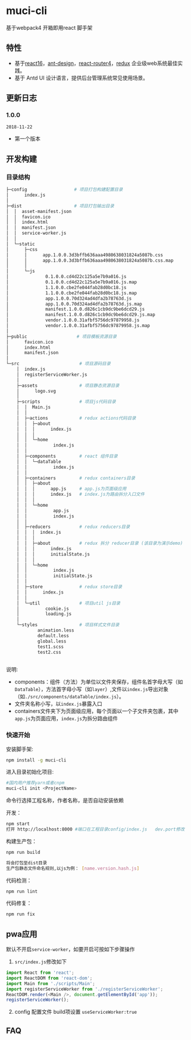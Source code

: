 # muci-cli

基于webpack4 开箱即用react 脚手架

## 特性

* 基于[react16](https://github.com/facebook/react)，[ant-design](https://github.com/ant-design/ant-design)，[react-router4](https://reacttraining.com/react-router/web/example/basic)，[redux](https://redux.js.org/) 企业级web系统最佳实践。
* 基于 Antd UI 设计语言，提供后台管理系统常见使用场景。


## 更新日志

### 1.0.0

`2018-11-22`

* 第一个版本


## 开发构建

### 目录结构

```bash
├─config                  # 项目打包构建配置目录
│      index.js
│      
├─dist                    # 项目打包输出目录
│  │  asset-manifest.json
│  │  favicon.ico
│  │  index.html
│  │  manifest.json
│  │  service-worker.js
│  │  
│  └─static
│      ├─css
│      │      app.1.0.0.3d3bffb636aaa4980638031824a5087b.css
│      │      app.1.0.0.3d3bffb636aaa4980638031824a5087b.css.map
│      │      
│      └─js
│              0.1.0.0.cd4d22c125a5e7b9a016.js
│              0.1.0.0.cd4d22c125a5e7b9a016.js.map
│              1.1.0.0.cbe2fe044fab28d0bc18.js
│              1.1.0.0.cbe2fe044fab28d0bc18.js.map
│              app.1.0.0.70d324ad4dfa2b78763d.js
│              app.1.0.0.70d324ad4dfa2b78763d.js.map
│              manifest.1.0.0.d826c1cb9dc9be6dcd29.js
│              manifest.1.0.0.d826c1cb9dc9be6dcd29.js.map
│              vendor.1.0.0.31afbf5756dc97879958.js
│              vendor.1.0.0.31afbf5756dc97879958.js.map
│              
├─public                   # 项目模板资源目录
│      favicon.ico
│      index.html
│      manifest.json
│      
└─src                       # 项目源码目录
    │  index.js
    │  registerServiceWorker.js
    │  
    ├─assets                # 项目静态资源目录
    │      logo.svg
    │      
    ├─scripts               # 项目js代码目录
    │  │  Main.js
    │  │  
    │  ├─actions            # redux actions代码目录
    │  │  ├─about
    │  │  │      index.js
    │  │  │      
    │  │  └─home
    │  │          index.js
    │  │          
    │  ├─components         # react 组件目录
    │  │  └─dataTable
    │  │          index.js
    │  │          
    │  ├─containers         # redux containers目录
    │  │  ├─about
    │  │  │      app.js     # app.js为页面级应用
    │  │  │      index.js   # index.js为路由拆分入口文件
    │  │  │      
    │  │  └─home
    │  │          app.js
    │  │          index.js
    │  │          
    │  ├─reducers           # redux reducers目录
    │  │  │  index.js
    │  │  │  
    │  │  ├─about           # redux 拆分 reducer目录 (该目录为演示demo)
    │  │  │      index.js
    │  │  │      initialState.js
    │  │  │      
    │  │  └─home
    │  │          index.js
    │  │          initialState.js
    │  │          
    │  ├─store              # redux store目录
    │  │      index.js
    │  │      
    │  └─util               # 项目util js目录
    │          cookie.js
    │          loading.js
    │          
    └─styles                # 项目样式文件目录
            animation.less
            default.less
            global.less
            test1.scss
            test2.css
         
```

说明:

* components：组件（方法）为单位以文件夹保存，组件名首字母大写（如`DataTable`），方法首字母小写（如`layer`）,文件以`index.js`导出对象（如`./src/components/dataTable/index.js`）。
* 文件夹名称小写，以`index.js`暴露入口
* containers文件夹下为页面级应用，每个页面以一个子文件夹包裹，其中`app.js`为页面应用，`index.js`为拆分路由组件

### 快速开始

安装脚手架:

```bash
npm install -g muci-cli 
```

进入目录初始化项目:

```bash
#国内用户推荐yarn或者cnpm
muci-cli init <ProjectName> 
```
命令行选择工程名称，作者名称，是否自动安装依赖

开发：

```bash
npm start
打开 http://localhost:8000 #端口在工程目录config/index.js   dev.port修改
```



构建生产包：


```bash
npm run build

将会打包至dist目录 
生产包静态文件命名规则,以js为例： [name.version.hash.js]

```

代码检测：

```bash
npm run lint
```

代码修复：

```bash
npm run fix
```

## pwa应用

默认不开启`service-worker`，如要开启可按如下步骤操作
1. `src/index.js`修改如下
```javascript
import React from 'react';
import ReactDOM from 'react-dom';
import Main from './scripts/Main';
import registerServiceWorker from './registerServiceWorker';
ReactDOM.render(<Main />, document.getElementById('app'));
registerServiceWorker();

```
2. config 配置文件 build项设置 `useServiceWorker:true`

## FAQ





